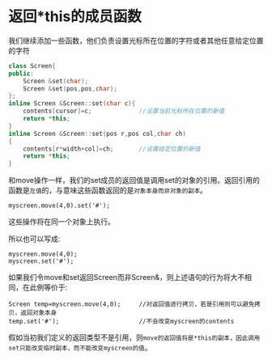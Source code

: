 # 返回*this的成员函数

我们继续添加一些函数，他们负责设置光标所在位置的字符或者其他任意给定位置的字符
```cpp
class Screen{
public:
    Screen &set(char);              
    Screen &set(pos,pos,char);
};
inline Screen &Screen::set(char c){
    contents[cursor]=c;             //设置当前光标所在位置的新值
    return *this;
}
inline Screen &Screen::set(pos r,pos col,char ch)
{
    contents[r*width+col]=ch;       //设置给定位置的新值
    return *this;
}
```
和move操作一样，我们的set成员的返回值是调用set的对象的引用。返回引用的函数是`左值`的，与意味这些函数返回的是`对象本身而非对象的副本`。
```
myscreen.move(4,0).set('#');
```
这些操作将在同一个对象上执行。

所以也可以写成:
```
myscreen.move(4,0);
myscreen.set('#');
```
如果我们令move和set返回Screen而非Screen&，则上述语句的行为将大不相同，在此例等价于:
```
Screen temp=myscreen.move(4,0);     //对返回值进行拷贝，若是引用则可以避免拷贝，返回对象本身
temp.set('#');                      //不会改变myscreen的contents
```
假如当初我们定义的返回类型不是引用，则`move的返回值将是*this的副本，因此调用set只能改变临时副本，而不能改变myscreen的值`。
